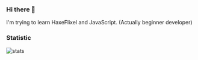 ### Hi there 👋

I'm trying to learn HaxeFlixel and JavaScript. (Actually beginner developer)

### Statistic

![stats](https://github-readme-stats.vercel.app/api?username=weuz-github&show_icons=true&theme=dark)

